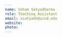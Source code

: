 ```yaml
---
name: Soham Satyadharma
role: Teaching Assistant
email: ssatyadh@ucsd.edu
website: 
photo: 
---
```


